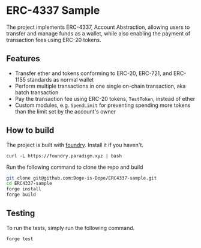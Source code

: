 # ERC-4337 Sample

The project implements ERC-4337, Account Abstraction, allowing users to transfer and manage funds as a wallet, while also enabling the payment of transaction fees using ERC-20 tokens.

## Features

- Transfer ether and tokens conforming to ERC-20, ERC-721, and ERC-1155 standards as normal wallet
- Perform multiple transactions in one single on-chain transaction, aka batch transaction
- Pay the transaction fee using ERC-20 tokens, `TestToken`, instead of ether
- Custom modules, e.g. `SpendLimit` for preventing spending more tokens than the limit set by the account's owner

## How to build

The project is built with [foundry](https://github.com/foundry-rs/foundry). Install it if you haven't.

```
curl -L https://foundry.paradigm.xyz | bash
```

Run the following command to clone the repo and build

```bash
git clone git@github.com:Doge-is-Dope/ERC4337-sample.git
cd ERC4337-sample
forge install
forge build
```

## Testing

To run the tests, simply run the following command.

```bash
forge test
```

